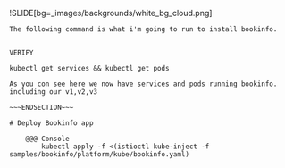 !SLIDE[bg=_images/backgrounds/white_bg_cloud.png]

~~~SECTION:notes~~~
The following command is what i'm going to run to install bookinfo.


VERIFY

kubectl get services && kubectl get pods

As you con see here we now have services and pods running bookinfo. including our v1,v2,v3

~~~ENDSECTION~~~

# Deploy Bookinfo app

    @@@ Console
        kubectl apply -f <(istioctl kube-inject -f samples/bookinfo/platform/kube/bookinfo.yaml)
